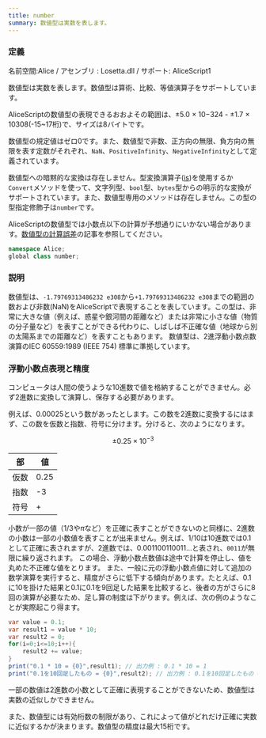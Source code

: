 ```yaml
---
title: number
summary: 数値型は実数を表します。
---
```

### 定義
名前空間:Alice / アセンブリ : Losetta.dll / サポート: AliceScript1

数値型は実数を表します。数値型は算術、比較、等値演算子をサポートしています。

AliceScriptの数値型の表現できるおおよその範囲は、±5.0 × 10−324 - ±1.7 × 10308(-15~17桁)で、サイズは8バイトです。

数値型の規定値はゼロ0です。また、数値型で非数、正方向の無限、負方向の無限を表す定数がそれぞれ、`NaN`、`PositiveInfinity`、`NegativeInfinity`として定義されています。

数値型への暗黙的な変換は存在しません。型変換演算子([is](../../../general/exception.md))を使用するか`Convert`メソッドを使って、文字列型、`bool`型、`bytes`型からの明示的な変換がサポートされています。また、数値型専用のメソッドは存在しません。この型の型指定修飾子は`number`です。

AliceScriptの数値型では小数点以下の計算が予想通りにいかない場合があります。[数値型の計算誤差](../../../tutorial/calculation-error.md)の記事を参照してください。

```cs title="AliceScript"
namespace Alice;
global class number;
```

### 説明
数値型は、`-1.79769313486232 e308`から`+1.79769313486232 e308`までの範囲の数および非数(NaN)をAliceScriptで表現することを表しています。この型は、非常に大きな値（例えば、惑星や銀河間の距離など）または非常に小さな値（物質の分子量など）を表すことができる代わりに、しばしば不正確な値（地球から別の太陽系までの距離など）を表すこともあります。
数値型は、2進浮動小数点数演算のIEC 60559:1989 (IEEE 754) 標準に準拠しています。

### 浮動小数点表現と精度
コンピュータは人間の使うような10進数で値を格納することができません。必ず2進数に変換して演算し、保存する必要があります。

例えば、$0.00025$という数があったとします。この数を2進数に変換するにはまず、この数を仮数と指数、符号に分けます。分けると、次のようになります。

$$
\pm0.25\times10^{-3}
$$

|部|値|
|---|---|
|仮数|0.25|
|指数|-3|
|符号|+|

小数が一部の値（$1/3$や$\pi$など）を正確に表すことができないのと同様に、2進数の小数は一部の小数値を表すことが出来ません。例えば、$1/10$は10進数では$0.1$として正確に表されますが、2進数では、$0.001100110011...$と表され、`0011`が無限に繰り返されます。
この場合、浮動小数点数値は途中で計算を停止し、値を丸めた不正確な値をとります。
また、一般に元の浮動小数点値に対して追加の数学演算を実行すると、精度がさらに低下する傾向があります。たとえば、$0.1$に10を掛けた結果と$0.1$に$0.1$を9回足した結果を比較すると、後者の方がさらに8回の演算が必要なため、足し算の制度は下がります。例えば、次の例のようなことが実際起こり得ます。

```cs title="AliceScript"
var value = 0.1;
var result1 = value * 10;
var result2 = 0;
for(i=0;i<=10;i++){
    result2 += value;
}
print("0.1 * 10 = {0}",result1); // 出力例 : 0.1 * 10 = 1
print("0.1を10回足したもの = {0}",result2); // 出力例 : 0.1を10回足したもの = 0.9999999
```

一部の数値は2進数の小数として正確に表現することができないため、数値型は実数の近似しかできません。

また、数値型には有効桁数の制限があり、これによって値がどれだけ正確に実数に近似するかが決まります。数値型の精度は最大15桁です。